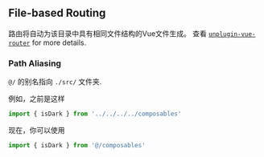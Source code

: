 ## File-based Routing

路由将自动为该目录中具有相同文件结构的Vue文件生成。
查看 [`unplugin-vue-router`](https://github.com/posva/unplugin-vue-router) for more details.

### Path Aliasing

`@/` 的别名指向 `./src/` 文件夹.

例如，之前是这样

```ts
import { isDark } from '../../../../composables'
```

现在，你可以使用

```ts
import { isDark } from '@/composables'
```
